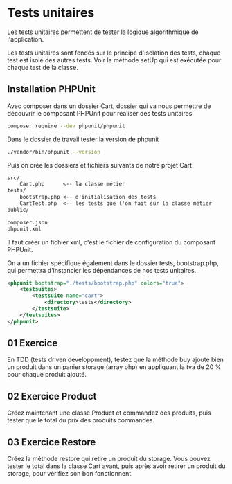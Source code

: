 # Tests unitaires

Les tests unitaires permettent de tester la logique algorithmique de l'application.

Les tests unitaires sont fondés sur le principe d'isolation des tests, chaque test est isolé des autres tests. Voir la méthode setUp qui est exécutée pour chaque test de la classe.

## Installation PHPUnit

Avec composer dans un dossier Cart, dossier qui va nous permettre de découvrir le composant PHPUnit pour réaliser des tests unitaires.

```bash
composer require --dev phpunit/phpunit
```

Dans le dossier de travail tester la version de phpunit

```bash
./vendor/bin/phpunit --version
```

Puis on crée les dossiers et fichiers suivants de notre projet Cart

```txt
src/
    Cart.php      <-- la classe métier
tests/
    bootstrap.php <-- d'initialisation des tests
    CartTest.php  <-- les tests que l'on fait sur la classe métier
public/

composer.json
phpunit.xml

```

Il faut créer un fichier xml, c'est le fichier de configuration du composant PHPUnit. 

On a un fichier spécifique également dans le dossier tests, bootstrap.php, qui permettra d'instancier les dépendances de nos tests unitaires.

```xml
<phpunit bootstrap="./tests/bootstrap.php" colors="true">
    <testsuites>
        <testsuite name="cart">
            <directory>tests</directory>
        </testsuite>
    </testsuites>
</phpunit>
```

## 01 Exercice 

En TDD (tests driven developpment), testez que la méthode buy ajoute bien un produit dans un panier storage (array php) en appliquant la tva de 20 % pour chaque produit ajouté.

## 02 Exercice Product

Créez maintenant une classe Product et commandez des produits, puis tester que le total du prix des produits commandés.

## 03 Exercice Restore

Créez la méthode restore qui retire un produit du storage. Vous pouvez tester le total dans la classe Cart avant, puis après avoir retirer un produit du storage, pour vérifiez son bon fonctionnent.